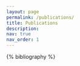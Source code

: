 ```yaml
---
layout: page
permalink: /publications/
title: Publications
description:
nav: true
nav_order: 1
---
```


<!-- _pages/publications.md -->
<div class="publications">

{% bibliography %}

</div>
